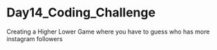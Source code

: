 # Day14_Coding_Challenge
Creating a Higher Lower Game where you have to guess who has more instagram followers 
